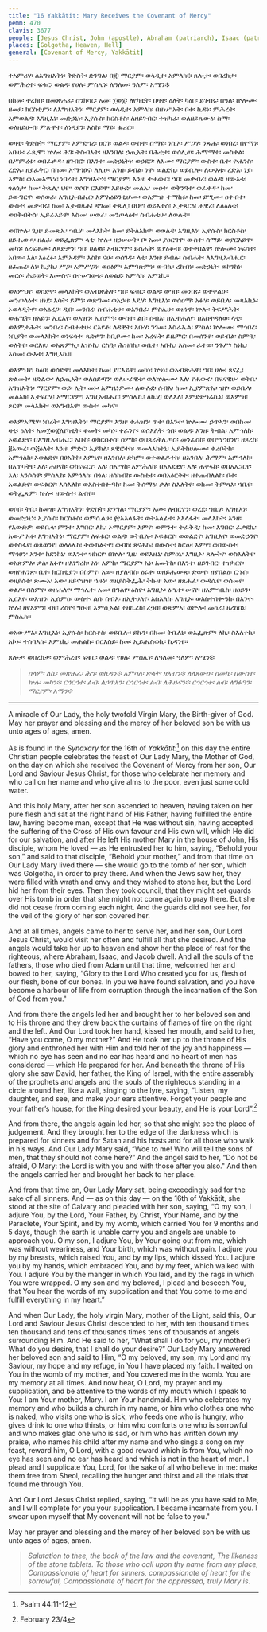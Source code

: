 ```yaml
---
title: "16 Yakkātit: Mary Receives the Covenant of Mercy"
pemm: 470
clavis: 3677
people: [Jesus Christ, John (apostle), Abraham (patriarch), Isaac (patriarch), Jacob (patriarch), David (prophet)]
places: [Golgotha, Heaven, Hell]
general: [Covenant of Mercy, Yakkātit]
---
```

ተአምሪሃ፡ ለእግዝእትነ፡ ቅድስት፡ ድንግል፡ በ፪፡ ማርያም፡ ወላዲተ፡ አምላክ፨ ጸሎታ፡ ወበረከታ፡ ወምሕረተ፡ ፍቁር፡ ወልዳ፡ የሀሉ፡ ምስሌነ፡ ለዓለመ፡ ዓለም፡ አሜን፨

በከመ፡ ተረክበ፡ በመጽሐፈ፡ ስንክሳር፡ አመ፡ ፲ወ፮፡ ለየካቲት፡ በዛቲ፡ ዕለት፡ ካዕበ፡ ይገብሩ፡ በዓለ፡ ኵሎሙ፡ ዘመደ፡ ክርስቲያን፡ ለእግዝእትነ፡ ማርያም፡ ወላዲተ፡ አምላክ፡ በዘነሥአት፡ ቦቱ፡ ኪዳነ፡ ምሕረት፡ እምወልዳ፡ እግዚእነ፡ መድኃኒነ፡ ኢየሱስ፡ ክርስቶስ፡ ለዘይገብር፡ ተዝካራ፡ ወለዘይጼውዕ፡ ስማ፡ ወለዘይሁብ፡ ምጽዋተ፡ ለነዳያን፡ እስከ፡ ማይ፡ ቈሪር።

ወዛቲ፡ ቅድስት፡ ማርያም፡ እምድኅረ፡ ዐርገ፡ ወልዳ፡ ውስተ፡ ሰማይ፡ ነሲኦ፡ ሥጋሃ፡ ንጹሐ፡ ወነበረ፡ በየማነ፡ አቡሁ፡ ፈጺሞ፡ ኵሎ፡ ሕገ፡ ትስብእት፡ ዘእንበለ፡ ኃጢአት፡ ባሕቲታ፡ ወሰሊጦ፡ ሕማማተ፡ መስቀል፡ በሥምረቱ፡ ወበፈቃዱ፡ ዘገብሮ፡ በእንተ፡ መድኃኒትነ፡ ወኃደጋ፡ ለእሙ፡ ማርያም፡ ውስተ፡ ቤተ፡ ዮሐንስ፡ ረድኡ፡ ዘያፈቅር፡ በከመ፡ አማኅፀና፡ ለሊሁ፡ እንዘ፡ ይብል፡ ነዋ፡ ወልድኪ፡ ወይቤሎ፡ ለውእቱ፡ ረድእ፡ ነያ፡ እምከ፡ ወእመአሜሃ፡ ነበረት፡ እግዝእትነ፡ ማርያም፡ እንዘ፡ ተሐውር፡ ኀበ፡ መቃብረ፡ ወልዳ፡ ዘውእቱ፡ ጎልጎታ፡ ከመ፡ ትጼሊ፡ ህየ። ወሶበ፡ ርእይዋ፡ አይሁድ፡ መልኡ፡ መዐተ፡ ወቅንዓተ፡ ወፈቀዱ፡ ከመ፡ ይውግርዋ፡ ወሰወራ፡ እግዚአብሔር፡ እምአዕይንቲሆሙ፡ ወእምዝ፡ ተማከሩ፡ ከመ፡ ይሢሙ፡ ዐቀብተ፡ ውስተ፡ መቃብሩ፡ ከመ፡ ኢትብጻሕ፡ ዳግመ፡ ትጼሊ፡ በህየ፡ ወይእቲሰ፡ ኢታጸርዕ፡ ሐዊረ፡ ለለዕለቱ፡ ወዐቅብትሰ፡ ኢይሬእይዋ፡ እስመ፡ ሠወራ፡ መንጦላዕተ፡ ስብሐቲሁ፡ ለወልዳ።

ወበኵሉ፡ ጊዜ፡ ይመጽኡ፡ ኀቤሃ፡ መላእክት፡ ከመ፡ ይትለአክዋ፡ ወወልዳ፡ እግዚእነ፡ ኢየሱስ፡ ክርስቶስ፡ ዘይሔውጻ፡ ዘልፈ፡ ወይፌጽም፡ ላቲ፡ ኵሎ፡ ዘኃሠሠት፡ ቦ፡ አመ፡ ያዐርግዋ፡ ውስተ፡ ሰማይ፡ ወያርእይዋ፡ መካነ፡ ዕረፍቶሙ፡ ለጻድቃን፡ ኀበ፡ ሀለዉ፡ አብርሃም፡ ይስሐቅ፡ ወያዕቆብ፡ ወተቀበልዋ፡ ኵሎሙ፡ ነፍሳተ፡ አበው፡ እለ፡ አዕረፉ፡ እምአዳም፡ እስከ፡ ናሁ፡ ወሰገዱ፡ ላቲ፡ እንዘ፡ ይብሉ፡ ስብሐት፡ ለእግዚአብሔር፡ ዘፈጠረ፡ ለነ፡ ኪያኪ፡ ሥጋ፡ እምሥጋነ፡ ወዐፅም፡ እምዓጽምነ፡ ወብኪ፡ ረከብነ፡ መድኃኒት፡ ወኮንከነ፡ መርሶ፡ ሕይወት፡ እሙስና፡ በተሠግወቱ፡ ለወልደ፡ አምላክ፡ እምኔኪ።

ወእምህየ፡ ወሰድዋ፡ መላእክት፡ ወአብጽሕዋ፡ ኀበ፡ ፍቁር፡ ወልዳ፡ ወኀበ፡ መንበሩ፡ ወተቀልዑ፡ መንጦላዕተ፡ ዘነደ፡ እሳት፡ ይምነ፡ ወጽግመ፡ ወአኃዛ፡ እዴሃ፡ እግዚእነ፡ ወሰዐማ፡ አፉሃ፡ ወይቤላ፡ መጻአኪኑ፡ ኦወላዲትየ፡ ወአዕረጋ፡ ዲበ፡ መንበረ፡ ስብሐቲሁ፡ ወአንበራ፡ ምስሌሁ፡ ወዘነዋ፡ ኵሎ፡ ትፍሥሕት፡ ወሐሤት፡ ዘአይን፡ ኢርእየ፡ ወእዝን፡ ኢሰምዓ፡ ውስተ፡ ልበ፡ ሰብእ፡ ዘኢተሐለየ፡ ዘአስተዳለወ፡ ላቲ፡ ወእምታሕት፡ መንበረ፡ ስብሐቲሁ፡ ርእየቶ፡ ለዳዊት፡ አቡሃ፡ ንጉሠ፡ እስራኤል፡ ምስለ፡ ኵሎሙ፡ ማኅበረ፡ ነቢያት፡ ወመላእክት፡ ወነፍሳተ፡ ጻድቃን፡ ከቢቦሙ፡ ከመ፡ አረፍት፡ ይዜምር፡ በመሰንቆ፡ ወይብል፡ ስምዒ፡ ወለትየ፡ ወርእዪ፡ ወአጽምኢ፡ እዝነኪ፡ ርስዒ፡ ሕዝበኪ፡ ወቤተ፡ አቡኪ፡ እስመ፡ ፈተወ፡ ንጉሥ፡ ስነኪ፡ እስመ፡ ውእቱ፡ እግዚእኪ።

ወእምህየ፡ ካዕበ፡ ወሰድዋ፡ መላእክት፡ ከመ፡ ያርእይዋ፡ መካነ፡ ኵነኔ፡ ወአብጽሕዋ፡ ኀበ፡ ሀሎ፡ ጸናፌ፡ ጽልመት፡ ዘድልው፡ ለኃጢአት፡ ወለሰይጣን፡ ወለሠራዊቱ፡ ወለኵሎሙ፡ እለ፡ የሐውሩ፡ በፍናዊሁ፡ ወትቤ፡ እግዝእትነ፡ ማርያም፡ ወይ፡ ሊት፡ መኑ፡ እምዜነዎሙ፡ ለውሉደ፡ ሰብእ፡ ከመ፡ ኢያምጽኡ፡ ዝየ፡ ወይቤላ፡ መልአክ፡ ኢትፍርሂ፡ ኦማርያም፡ እግዚአብሔር፡ ምስሌኪ፡ ለኪሂ፡ ወለእለ፡ እምድድኀሬኪኒ፡ ወእምዝ፡ ጾርዋ፡ መላእክት፡ ወአግብእዋ፡ ውስተ፡ መካና።

ወእምአሜሃ፡ ነበረት፡ እግዝእትነ፡ ማርያም፡ እንዘ፡ ተሐዝን፡ ጥቀ፡ በእንተ፡ ኵሎሙ፡ ኃጥኣን፡ ወበከመ፡ ዛቲ፡ ዕለት፡ አመ፲ወ፮ለየካቲት፡ ቆመት፡ መካነ፡ ቀራንዮ፡ ወሰእለት፡ ኀበ፡ ወልዳ፡ እንዘ፡ ትብል፡ አምኅለከ፡ ኦወልድየ፡ በእግዚአብሔር፡ አቡከ፡ ወክርስቶስ፡ ስምከ፡ ወበጰራቅሊጦስ፡ መንፈስከ፡ ወበማኅፀንየ፡ ዘጾረከ፡ ፱አውረ፡ ወ፭ዕለት፡ እንዘ፡ ምድር፡ ኢይክል፡ ጸዊሮተከ፡ ወመላእክትኒ፡ ኢይትከሀሎሙ፡ ቀሪቦትከ፡ አምኅለከ፡ ኦወልድየ፡ በፀአትከ፡ እምኔየ፡ ዘእንበለ፡ ድካም፡ ወተወልዶተከ፡ ዘእንበለ፡ ሕማም፡ አምኅለከ፡ በአጥባትየ፡ እለ፡ ሐፀናከ፡ ወከናፍርየ፡ እለ፡ ሰአማከ፡ አምሕለከ፡ በአእደዊየ፡ እለ፡ ሐቀፋከ፡ ወበአእጋርየ፡ እለ፡ አንሶሰዋ፡ ምስሌከ፡ አምኅለከ፡ በጎል፡ ዘሰከብከ፡ ውስቴቱ፡ ወበአፅርቅት፡ ዘተጠብለልከ፡ ቦቱ፡ አወልድየ፡ ወፍቁርየ፡ እሳእለከ፡ ወአስተበቍዓከ፡ ከመ፡ ትሰማዕ፡ ቃለ፡ ስእለትየ፡ ወከመ፡ ትምጻእ፡ ኀቤየ፡ ወትፌጽም፡ ኵሎ፡ ዘውስተ፡ ልብየ።

ወሶበ፡ ትቤ፡ ከመዝ፡ እግዝእትነ፡ ቅድስት፡ ድንግል፡ ማርያም፡ እሙ፡ ለብርሃን፡ ወረደ፡ ኀቤሃ፡ እግዚእነ፡ ወመድኃኒነ፡ ኢየሱስ፡ ክርስቶስ፡ ወምሴልሁ፡ ፼አእላፋት፡ ወትእልፊተ፡ አእላፋት፡ መላእክት፡ እንዘ፡ የአውድዎ፡ ወይቤላ፡ ምንተ፡ እግበር፡ ለኪ፡ ኦማርያም፡ እምየ፡ ወምንተ፡ ትፈቅዲ፡ ከመ፡ እግበር፡ ፈቃደኪ፡ አውሥአቶ፡ እግዝእትነ፡ ማርያም፡ ለፍቁር፡ ወልዳ፡ ወትቤሎ፡ ኦፍቁርየ፡ ወወልድየ፡ እግዚእየ፡ ወመድኃንየ፡ ወተስፋየ፡ ወጸወንየ፡ ወላዕሌከ፡ ትውክልትየ፡  ወብከ፡ ጸናሕኩ፡ በውስተ፡ ከርሠ፡ እምየ፡ ወበውስተ፡ ማኅፀን፡ አንተ፡ ከደንከኒ፡ ወእንተ፡ ዝክርየ፡ በኵሉ፡ ጊዜ፡ ወይእዜኒ፡ ስምዐኒ፡ እግዚኦ፡ ጸሎትየ፡ ወስእለትየ፡ ወአጽምእ፡ ቃለ፡ አፉየ፡ ዘእነግረከ፡ አነ፡ እምከ፡ ማርያም፡ አነ፡ አመትከ፡ በእንተ፡ ዘይገብር፡ ተዝካርየ፡ ወዘየሐንጽ፡ ቤተ፡ ክርስቲያን፡ በስምየ፡ አው፡ ዘያለብስ፡ ዕሩቀ፡ ወዘይሔውጽ፡ ድውየ፡ ዘያበልዕ፡ ርኁበ፡ ወዘያሰቲ፡ ጽሙአ፡ አው፡ ዘይናዝዝ፡ ኀዙነ፡ ወዘያስትፌሕ፡ ትኩዘ፡ አው፡ ዘጸሐፈ፡ ውዳሴየ፡ ወሰመየ፡ ወልዶ፡ በስምየ፡ ወዘሐለየ፡ ማኅሌተ፡ አመ፡ በዓልየ፡ ዕስዮ፡ እግዚኦ፡ ዕሤተ፡ ሠናየ፡ ዘእምኀቤከ፡ ዘዐይን፡ ኢርእየ፡ ወእዝን፡ ኢሰምዐ፡ ውስተ፡ ልበ፡ ሰብእ፡ ዘኢትሀለየ፡ እስእለከ፡ እግዚኦ፡ ወአስተበቍዓከ፡ በእንተ፡ ኵሉ፡ ዘየአምን፡ ብየ፡ ረስዮ፡ ግዑዘ፡ እምሲኦል፡ ተዘኪረከ፡ ረኃበ፡ ወጽምአ፡ ወኵሎ፡ መከራ፡ ዘረከበኒ፡ ምስሌከ።

ወአውሥአ፡ እግዚእነ፡ ኢየሱስ፡ ክርስቶስ፡ ወይቤሎ፡ ይኩን፡ በከመ፡ ትቤለኒ፡ ወእፌጽም፡ ለኪ፡ ስእለተኪ፡ አኮኑ፡ ተስባእኩ፡ እምኔኪ፡ መሐልኩ፡ በርእስይ፡ ከመ፡ ኢይሔስወኪ፡ ኪዳንየ።

ጸሎታ፡ ወበረከታ፡ ወምሕረተ፡ ፍቁር፡ ወልዳ፡ የሀሉ፡ ምስሌነ፡ ለዓለመ፡ ዓለም፡ አሜን፨

>*ሰላም፡ ለኪ፡ መጽሐፈ፡ ሕግ፡ ወኪዳን፨*
>*አምሳለ፡ ጽላት፡ ዘእብን፨*
>*ለለጸውዑ፡ ስመኪ፡ በውስተ፡ ኵሉ፡ መካን፨*
>*ርኅርኅተ፡ ልብ፡ ለኃጥአን፡ ርኅርኅተ፡ ልብ፡ ለሕዙናን፨*
>*ርኅርኅተ፡ ልብ፡ ለግፉዓን፡ ማርያም፡ አማን፨*

----

A miracle of Our Lady, the holy twofold Virgin Mary, the Birth-giver of God. May her prayer and blessing and the mercy of her beloved son be with us unto ages of ages, amen.

As is found in the *Synaxary* for the 16th of *Yakkātit*:[^1] on this day the entire Christian people celebrates the feast of Our Lady Mary, the Mother of God, on the day on which she received the Covenant of Mercy from her son, Our Lord and Saviour Jesus Christ, for those who celebrate her memory and who call on her name and who give alms to the poor, even just some cold water.

And this holy Mary, after her son ascended to heaven, having taken on her pure flesh and sat at the right hand of His Father, having fulfilled the entire law, having become man, except that He was without sin, having accepted the suffering of the Cross of His own favour and His own will, which He did for our salvation, and after He left His mother Mary in the house of John, His disciple, whom He loved — as He entrusted her to him, saying, “Behold your son,” and said to that disciple, “Behold your mother,” and from that time on Our Lady Mary lived there — she would go to the tomb of her son, which was Golgotha, in order to pray there. And when the Jews saw her, they were filled with wrath and envy and they wished to stone her, but the Lord hid her from their eyes. Then they took council, that they might set guards over His tomb in order that she might not come again to pray there. But she did not cease from coming each night. And the guards did not see her, for the veil of the glory of her son covered her.

And at all times, angels came to her to serve her, and her son, Our Lord Jesus Christ, would visit her often and fulfill all that she desired. And the angels would take her up to heaven and show her the place of rest for the righteous, where Abraham, Isaac, and Jacob dwell. And all the souls of the fathers, those who died from Adam until that time, welcomed her and bowed to her, saying, “Glory to the Lord Who created you for us, flesh of our flesh, bone of our bones. In you we have found salvation, and you have become a harbour of life from corruption through the incarnation of the Son of God from you."

And from there the angels led her and brought her to her beloved son and to His throne and they drew back the curtains of flames of fire on the right and the left. And Our Lord took her hand, kissed her mouth, and said to her, “Have you come, O my mother?” And He took her up to the throne of His glory and enthroned her with Him and told her of the joy and happiness — which no eye has seen and no ear has heard and no heart of men has considered — which He prepared for her. And beneath the throne of His glory she saw David, her father, the King of Israel, with the entire assembly of the prophets and angels and the souls of the righteous standing in a circle around her, like a wall, singing to the lyre, saying, “Listen, my daughter, and see, and make your ears attentive. Forget your people and your father’s house, for the King desired your beauty, and He is your Lord”.[^2]

And from there, the angels again led her, so that she might see the place of judgement. And they brought her to the edge of the darkness which is prepared for sinners and for Satan and his hosts and for all those who walk in his ways. And Our Lady Mary said, “Woe to me! Who will tell the sons of men, that they should not come here?” And the angel said to her, “Do not be afraid, O Mary: the Lord is with you and with those after you also." And then the angels carried her and brought her back to her place.

And from that time on, Our Lady Mary sat, being exceedingly sad for the sake of all sinners. And — as on this day — on the 16th of Yakkātit, she stood at the site of Calvary and pleaded with her son, saying, “O my son, I adjure You, by the Lord, Your Father, by Christ, Your Name, and by the Paraclete, Your Spirit, and by my womb, which carried You for 9 months and 5 days, though the earth is unable carry you and angels are unable to approach you. O my son, I adjure You, by Your going out from me, which was without weariness, and Your birth, which was without pain. I adjure you by my breasts, which raised You, and by my lips, which kissed You. I adjure you by my hands, which embraced You, and by my feet, which walked with You. I adjure You by the manger in which You laid, and by the rags in which You were wrapped. O my son and my beloved, I plead and beseech You, that You hear the words of my supplication and that You come to me and fulfill everything in my heart.”

And when Our Lady, the holy virgin Mary, mother of the Light, said this, Our Lord and Saviour Jesus Christ descended to her, with ten thousand times ten thousand and tens of thousands times tens of thousands of angels surrounding Him. And He said to her, “What shall I do for you, my mother? What do you desire, that I shall do your desire?” Our Lady Mary answered her beloved son and said to Him, “O my beloved, my son, my Lord and my Saviour, my hope and my refuge, in You I have placed my faith. I waited on You in the womb of my mother, and You covered me in the womb. You are my memory at all times. And now hear, O Lord, my prayer and my supplication, and be attentive to the words of my mouth which I speak to You: I am Your mother, Mary. I am Your handmaid. Him who celebrates my memory and who builds a church in my name, or him who clothes one who is naked, who visits one who is sick, who feeds one who is hungry, who gives drink to one who thirsts, or him who comforts one who is sorrowful and who makes glad one who is sad, or him who has written down my praise, who names his child after my name and who sings a song on my feast, reward him, O Lord, with a good reward which is from You, which no eye has seen and no ear has heard and which is not in the heart of men. I plead and I supplicate You, Lord, for the sake of all who believe in me: make them free from Sheol, recalling the hunger and thirst and all the trials that found me through You.

And Our Lord Jesus Christ replied, saying, “It will be as you have said to Me, and I will complete for you your supplication. I became incarnate from you. I swear upon myself that My covenant will not be false to you."

May her prayer and blessing and the mercy of her beloved son be with us unto ages of ages, amen.

>*Salutation to thee, the book of the law and the covenant,*
>*The likeness of the stone tablets.*
>*To those who call upon thy name from any place,*
>*Compassionate of heart for sinners, compassionate of heart for the sorrowful,*
>*Compassionate of heart for the oppressed, truly Mary is.*

[^1]: Psalm 44:11-12
[^2]: February 23/4